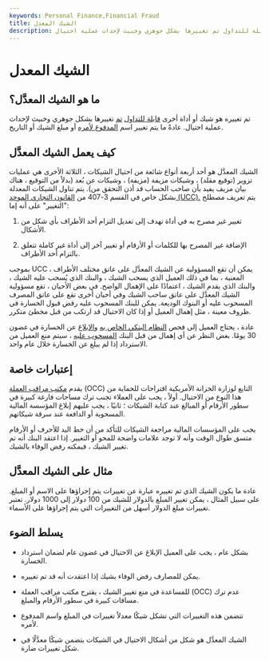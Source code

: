 ```yaml
---
keywords: Personal Finance,Financial Fraud
title: الشيك المعدل
description: الشيك الذي تم تغييره هو شيك أو أداة أخرى قابلة للتداول تم تغييرها بشكل جوهري وخبيث لإحداث عملية احتيال.
---
```


# الشيك المعدل
## ما هو الشيك المعدَّل؟

تم تغييره هو شيك أو أداة أخرى [قابلة للتداول](/negotiable-instrument) [تم](/negotiable-instrument) تغييرها بشكل جوهري وخبيث لإحداث عملية احتيال. عادةً ما يتم تغيير اسم [المدفوع لأمره](/payee) أو مبلغ الشيك أو التاريخ.

## كيف يعمل الشيك المعدَّل

الشيك المعدَّل هو أحد أربعة أنواع شائعة من احتيال الشيكات ، الثلاثة الأخرى هي عمليات تزوير (توقيع مقلد) ، وشيكات مزيفة (مزيفة) ، وشيكات عن بُعد (بدلاً من التوقيع ، هناك بيان مزيف يفيد بأن صاحب الحساب قد أذن التحقق من). يتم تناول الشيكات المعدلة بشكل خاص في القسم 3-407 من [القانون التجاري الموحد (UCC).](/uniform-commercial-code) يتم تعريف مصطلح "التغيير" على أنه إما:

1. تغيير غير مصرح به في أداة تهدف إلى تعديل التزام أحد الأطراف بأي شكل من الأشكال.

1. الإضافة غير المصرح بها للكلمات أو الأرقام أو تغيير آخر إلى أداة غير كاملة تتعلق بالتزام أحد الأطراف.

بموجب UCC ، يمكن أن تقع المسؤولية عن الشيك المعدَّل على عاتق مختلف الأطراف المعنية ، بما في ذلك العميل الذي يسحب الشيك ، والبنك الذي يُسحب عليه الشيك ، والبنك الذي يقدم الشيك ، اعتمادًا على الإهمال الواضح. في بعض الأحيان ، تقع مسؤولية الشيك المعدَّل على عاتق ساحب الشيك وفي أحيان أخرى تقع على عاتق المصرف المسحوب عليه أو البنوك الوديعة. يمكن للبنك المسحوب عليه رفض قبول الخسارة في ظروف معينة ، مثل إهمال العميل أو إذا كان الاحتيال قد ارتكب من قبل مخطئ متكرر.

عادة ، يحتاج العميل إلى فحص [النظام البنكي الخاص به](/bank-statement) [والإبلاغ](/bank-statement) عن الخسارة في غضون 30 يومًا. بغض النظر عن أي إهمال من قبل البنك [المسحوب عليه](/drawee) ، سيتم منع العميل من الاسترداد إذا لم يبلغ عن الخسارة خلال عام واحد.

## إعتبارات خاصة

يقدم [مكتب مراقب العملة](/office-comptroller-currency-occ) (OCC) التابع لوزارة الخزانة الأمريكية اقتراحات للحماية من هذا النوع من الاحتيال. أولاً ، يجب على العملاء تجنب ترك مساحات فارغة كبيرة في سطور الأرقام أو المبالغ عند كتابة الشيكات ؛ ثانيًا ، يجب عليهم إبلاغ المؤسسة المالية المسحوبة أو الدافعة عند سرقة شيكاتهم.

يجب على المؤسسات المالية مراجعة الشيكات للتأكد من أن خط اليد للأحرف أو الأرقام متسق طوال الوقت وأنه لا توجد علامات واضحة للمحو أو التغيير. إذا اعتقد البنك أنه تم تغيير الشيك ، فيمكنه رفض الوفاء بالشيك.

## مثال على الشيك المعدَّل

عادة ما يكون الشيك الذي تم تغييره عبارة عن تغييرات يتم إجراؤها على الاسم أو المبلغ. على سبيل المثال ، يمكن تغيير المبلغ بالدولار للشيك من 100 دولار إلى 1000 دولار. تعتبر تغييرات مبلغ الدولار أسهل من التغييرات التي يتم إجراؤها على الأسماء.

## يسلط الضوء

- بشكل عام ، يجب على العميل الإبلاغ عن الاحتيال في غضون عام لضمان استرداد الخسارة.

- يمكن للمصارف رفض الوفاء بشيك إذا اعتقدت أنه قد تم تغييره.

- للمساعدة في منع تغيير الشيك ، يقترح مكتب مراقب العملة (OCC) عدم ترك مسافات كبيرة في سطور الأرقام والمبلغ.

- تتضمن هذه التغييرات التي تشكل شيكًا معدلاً تغييرات في المبلغ واسم المدفوع لأمره.

- الشيك المعدَّل هو شكل من أشكال الاحتيال في الشيكات يتضمن شيكًا معدَّلًا في شكل تغييرات ضارة.

